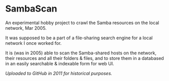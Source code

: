 # SambaScan
An experimental hobby project to crawl the Samba resources on the local network, Mar 2005.

It was supposed to be a part of a file-sharing search engine for a local network I once worked for. 

It is (was in 2005) able to scan the Samba-shared hosts on the network, their resources and all their folders & files,
and to store them in a databased in an easily searchable & indexable form for web UI.

_Uploaded to GitHub in 2011 for historical purposes._

